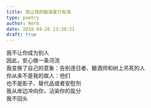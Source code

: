 ```yaml
---  
title: 我让我的脑海里只有海  
type: poetry  
author: Herb  
date: 2018-04-26 23:39:21  
draft: true
---  
```

我不让你成为别人  
因此，安心做一条河流  
我变换了自己的意象：告别逐日者、酿酒师和树上吊死的人  
你从来不是我的故人：他们  
也不是影子、替代品或者安慰剂  
我从岸边冲向你，沾染你的盐分  
我不回头  
